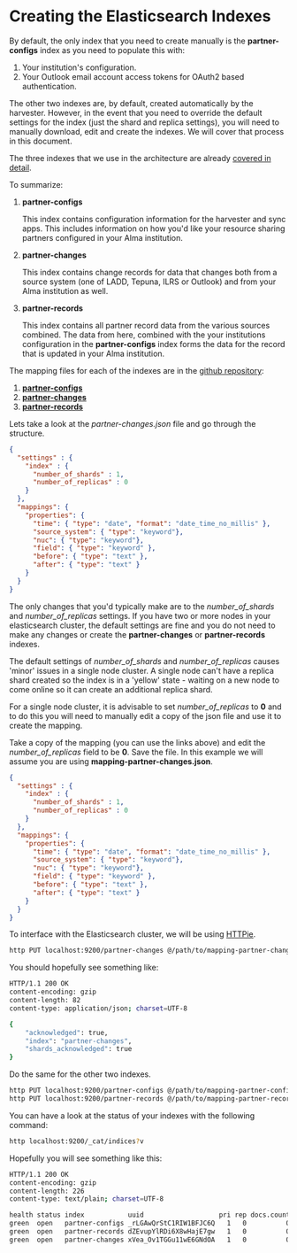 # Creating the Elasticsearch Indexes

By default, the only index that you need to create manually is the __partner-configs__ index as you need to populate this with:
1. Your institution's configuration.
1. Your Outlook email account access tokens for OAuth2 based authentication.

The other two indexes are, by default, created automatically by the harvester. However, in the event that you need to override the default settings for the index (just the shard and replica settings), you will need to manually download, edit and create the indexes. We will cover that process in this document.

The three indexes that we use in the architecture are already [covered in detail](https://github.com/mqlibrary/resource-sharing-partners-sync#elasticsearch).

To summarize:
1. __partner-configs__

    This index contains configuration information for the harvester and sync apps. This includes information on how you'd like your resource sharing partners configured in your Alma institution.

1. __partner-changes__

    This index contains change records for data that changes both from a source system (one of LADD, Tepuna, ILRS or Outlook) and from your Alma institution as well.

1. __partner-records__

    This index contains all partner record data from the various sources combined. The data from here, combined with the your institutions configuration in the __partner-configs__ index forms the data for the record that is updated in your Alma institution.

The mapping files for each of the indexes are in the [github repository](https://github.com/mqlibrary/resource-sharing-partners-harvest):
1. [__partner-configs__](https://raw.githubusercontent.com/mqlibrary/resource-sharing-partners-harvest/master/src/main/resources/mapping-partner-configs.json)
1. [__partner-changes__](https://raw.githubusercontent.com/mqlibrary/resource-sharing-partners-harvest/master/src/main/resources/mapping-partner-changes.json)
1. [__partner-records__](https://raw.githubusercontent.com/mqlibrary/resource-sharing-partners-harvest/master/src/main/resources/mapping-partner-records.json)


Lets take a look at the _partner-changes.json_ file and go through the structure.

```json
{
  "settings" : {
    "index" : {
      "number_of_shards" : 1, 
      "number_of_replicas" : 0
    }
  },
  "mappings": {
    "properties": {
      "time": { "type": "date", "format": "date_time_no_millis" },
      "source_system": { "type": "keyword"},
      "nuc": { "type": "keyword"},
      "field": { "type": "keyword" },
      "before": { "type": "text" },
      "after": { "type": "text" }
    }
  }
}
```

The only changes that you'd typically make are to the _number_of_shards_ and _number_of_replicas_ settings. If you have two or more nodes in your elasticsearch cluster, the default settings are fine and you do not need to make any changes or create the __partner-changes__ or __partner-records__ indexes.

The default settings of _number_of_shards_ and _number_of_replicas_ causes 'minor' issues in a single node cluster. A single node can't have a replica shard created so the index is in a 'yellow' state - waiting on a new node to come online so it can create an additional replica shard.

For a single node cluster, it is advisable to set _number_of_replicas_ to __0__ and to do this you will need to manually edit a copy of the json file and use it to create the mapping.

Take a copy of the mapping (you can use the links above) and edit the _number_of_replicas_ field to be __0__. Save the file. In this example we will assume you are using __mapping-partner-changes.json__.

```json
{
  "settings" : {
    "index" : {
      "number_of_shards" : 1,
      "number_of_replicas" : 0
    }
  },
  "mappings": {
    "properties": {
      "time": { "type": "date", "format": "date_time_no_millis" },
      "source_system": { "type": "keyword"},
      "nuc": { "type": "keyword"},
      "field": { "type": "keyword" },
      "before": { "type": "text" },
      "after": { "type": "text" }
    }
  }
}
```

To interface with the Elasticsearch cluster, we will be using [HTTPie](https://httpie.org/).

```bash
http PUT localhost:9200/partner-changes @/path/to/mapping-partner-changes.json
```

You should hopefully see something like:
```bash
HTTP/1.1 200 OK
content-encoding: gzip
content-length: 82
content-type: application/json; charset=UTF-8

{
    "acknowledged": true,
    "index": "partner-changes",
    "shards_acknowledged": true
}
```

Do the same for the other two indexes.

```bash
http PUT localhost:9200/partner-configs @/path/to/mapping-partner-configs.json
http PUT localhost:9200/partner-records @/path/to/mapping-partner-records.json
```

You can have a look at the status of your indexes with the following command:
```bash
http localhost:9200/_cat/indices?v
```

Hopefully you will see something like this:
```bash
HTTP/1.1 200 OK
content-encoding: gzip
content-length: 226
content-type: text/plain; charset=UTF-8

health status index           uuid                   pri rep docs.count docs.deleted store.size pri.store.size
green  open   partner-configs _rLGAwQrStC1RIW1BFJC6Q   1   0          0            0       230b           230b
green  open   partner-records dZEvupYlRDi6X8wHajE7gw   1   0          0            0       230b           230b
green  open   partner-changes xVea_Ov1TGGu11wE6GNdOA   1   0          0            0       230b           230b
```
